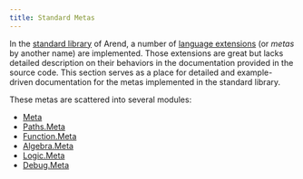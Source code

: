 ```yaml
---
title: Standard Metas
---
```


 [lib]: /documentation/getting-started#standard-library
 [ext]: /about/arend-features#language-extensions

In the [standard library][lib] of Arend, a number of [language extensions][ext] (or _metas_ by another name) are implemented.
Those extensions are great but lacks detailed description on their behaviors in the documentation
provided in the source code.
This section serves as a place for detailed and example-driven documentation for the metas
implemented in the standard library.

These metas are scattered into several modules:

+ [Meta](/documentation/standard-tactics/meta)
+ [Paths.Meta](/documentation/standard-tactics/path-meta)
+ [Function.Meta](/documentation/standard-tactics/function-meta)
+ [Algebra.Meta](/documentation/standard-tactics/algebra-meta)
+ [Logic.Meta](/documentation/standard-tactics/logic-meta)
+ [Debug.Meta](/documentation/standard-tactics/debug-meta)
